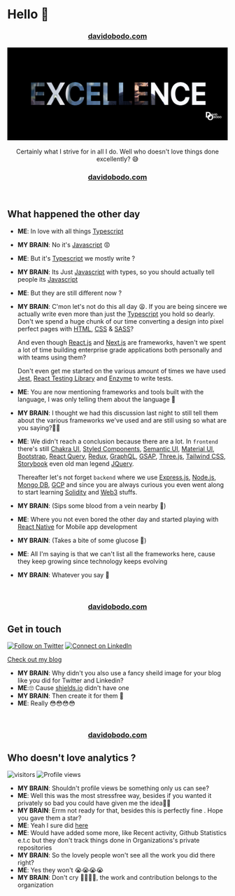 <h1 >Hello 👋</h1>
<h3 align='center'><strong><a href="https://www.davidobodo.com/" target="_blank">davidobodo.com</a></strong></h3>

<p align="center">
<img src="excellence.png" />
</p>

<p align="center">Certainly what I strive for in all I do. Well who doesn't love things done excellently? 😅</p>

<h3 align='center'><strong><a href="https://www.davidobodo.com/" target="_blank">davidobodo.com</a></strong></h3>
&nbsp;

## What happened the other day

- **ME**: In love with all things [Typescript](https://www.typescriptlang.org)
- **MY BRAIN**: No it's [Javascript](https://en.wikipedia.org/wiki/JavaScript) 😡
- **ME**: But it's [Typescript](https://www.typescriptlang.org) we mostly write ?
- **MY BRAIN**: Its Just [Javascript](https://en.wikipedia.org/wiki/JavaScript) with types, so you should actually tell people its [Javascript](https://en.wikipedia.org/wiki/JavaScript)
- **ME**: But they are still different now ?
- **MY BRAIN**: C'mon let's not do this all day 😫. If you are being sincere we actually write even more than just the [Typescript](https://www.typescriptlang.org) you hold so dearly.
  Don't we spend a huge chunk of our time converting a design into pixel perfect pages with [HTML](https://en.wikipedia.org/wiki/HTML), [CSS](https://en.wikipedia.org/wiki/CSS) & [SASS](https://sass-lang.com/)?

  And even though [React.js](https://reactjs.org/) and [Next.js](https://nextjs.org/) are frameworks, haven't we spent a lot of time building enterprise grade applications both personally and with teams using them?

  Don't even get me started on the various amount of times we have used [Jest](https://jestjs.io/), [React Testing Library](https://testing-library.com/) and [Enzyme](https://www.npmjs.com/package/enzyme) to write tests.

- **ME**: You are now mentioning frameworks and tools built with the language, I was only telling them about the language 😤
- **MY BRAIN**: I thought we had this discussion last night to still tell them about the various frameworks we've used and are still using so what are you saying?🤦🏽
- **ME**: We didn't reach a conclusion because there are a lot. In `frontend` there's still [Chakra UI](https://chakra-ui.com/), [Styled Components](https://styled-components.com/), [Semantic UI](https://semantic-ui.com/), [Material UI](https://mui.com/), [Bootstrap](https://getbootstrap.com/), [React Query](https://tanstack.com/query/v4/docs/overview), [Redux](https://redux.js.org/), [GraphQL](https://graphql.org/), [GSAP](https://greensock.com/gsap/), [Three.js](https://threejs.org/), [Tailwind CSS](https://tailwindcss.com/), [Storybook](https://storybook.js.org/) even old man legend [JQuery](https://jquery.com/).

  Thereafter let's not forget `backend` where we use [Express.js](https://expressjs.com/), [Node.js](https://nodejs.org/en/), [Mongo DB](https://www.mongodb.com/), [GCP](https://cloud.google.com/) and since you are always curious you even went along to start learning [Solidity](https://docs.soliditylang.org/) and [Web3](https://en.wikipedia.org/wiki/Web3) stuffs.

- **MY BRAIN**: (Sips some blood from a vein nearby 🥤)

- **ME**: Where you not even bored the other day and started playing with [React Native](https://reactnative.dev/) for Mobile app development

- **MY BRAIN**: (Takes a bite of some glucose 🍗)

- **ME**: All I'm saying is that we can't list all the frameworks here, cause they keep growing since technology keeps evolving
- **MY BRAIN**: Whatever you say 😤

&nbsp;

<h3 align='center'><strong><a href="https://www.davidobodo.com/" target="_blank">davidobodo.com</a></strong></h3>

## Get in touch

[![Follow on Twitter](https://img.shields.io/badge/--twitter?label=Twitter&logo=Twitter&style=social)](https://twitter.com/phitGeek) [![Connect on LinkedIn](https://img.shields.io/badge/--linkedin?label=LinkedIn&logo=LinkedIn&style=social)](https://www.linkedin.com/in/david-obodo-998786174)

[Check out my blog](https://blog.davidobodo.com/)

- **MY BRAIN**: Why didn't you also use a fancy sheild image for your blog like you did for Twitter and Linkedin?
- **ME**:🙄 Cause [shields.io](https://shields.io/) didn't have one
- **MY BRAIN**: Then create it for them 😤
- **ME**: Really 😳😳😳😳

&nbsp;

<h3 align='center'><strong><a href="https://www.davidobodo.com/" target="_blank">davidobodo.com</a></strong></h3>

## Who doesn't love analytics ?

![visitors](https://visitor-badge.laobi.icu/badge?page_id=davidobodo.davidobodo)
![Profile views](https://gpvc.arturio.dev/davidobodo)

- **MY BRAIN**: Shouldn't profile views be something only us can see?
- **ME**: Well this was the most stressfree way, besides if you wanted it privately so bad you could have given me the idea🤷🏽
- **MY BRAIN**: Errm not ready for that, besides this is perfectly fine . Hope you gave them a star?
- **ME**: Yeah I sure did [here](https://github.com/hehuapei/visitor-badge)
- **ME**: Would have added some more, like Recent activity, Github Statistics e.t.c but they don't track things done in Organizations's private repositories
- **MY BRAIN**: So the lovely people won't see all the work you did there right?
- **ME**: Yes they won't 😭😭😭😭
- **MY BRAIN**: Don't cry 🤣🤣🤣🤣, the work and contribution belongs to the organization
